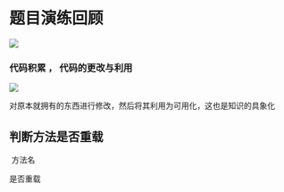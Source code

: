 # 题目演练回顾
<img src = "D:\Readme图片\Snipaste_2024-03-06_19-20-24.png">
 
### 代码积累 ， 代码的更改与利用
<img src="D:\Readme图片\Snipaste_2024-03-06_19-26-38.png">

对原本就拥有的东西进行修改，然后将其利用为可用化，这也是知识的具象化

## 判断方法是否重载

<img src="">
方法名

是否重载

